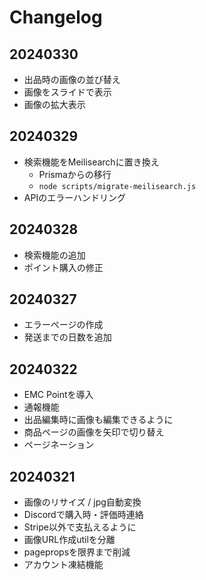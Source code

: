 # Changelog

## 20240330

- 出品時の画像の並び替え
- 画像をスライドで表示
- 画像の拡大表示

## 20240329

- 検索機能をMeilisearchに置き換え
  - Prismaからの移行
  - `node scripts/migrate-meilisearch.js`
- APIのエラーハンドリング

## 20240328

- 検索機能の追加
- ポイント購入の修正

## 20240327

- エラーページの作成
- 発送までの日数を追加

## 20240322

- EMC Pointを導入
- 通報機能
- 出品編集時に画像も編集できるように
- 商品ページの画像を矢印で切り替え
- ページネーション

## 20240321

- 画像のリサイズ / jpg自動変換
- Discordで購入時・評価時連絡
- Stripe以外で支払えるように
- 画像URL作成utilを分離
- pagepropsを限界まで削減
- アカウント凍結機能
